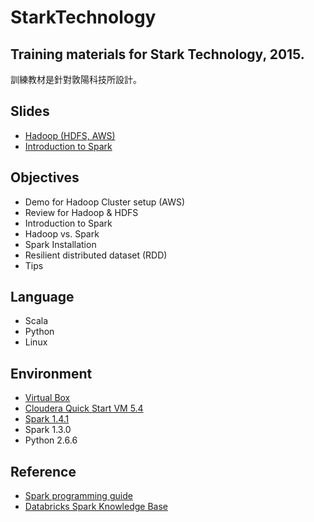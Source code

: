 # StarkTechnology
Training materials for Stark Technology, 2015.
-------
訓練教材是針對敦陽科技所設計。

## Slides
- [Hadoop (HDFS, AWS)](https://speakerdeck.com/wlsherica/hadoop-hdfs-and-aws)
- [Introduction to Spark](https://speakerdeck.com/wlsherica/spark-introduction-2015)

## Objectives
- Demo for Hadoop Cluster setup (AWS)
- Review for Hadoop & HDFS
- Introduction to Spark
- Hadoop vs. Spark
- Spark Installation
- Resilient distributed dataset (RDD)
- Tips

## Language
- Scala
- Python
- Linux

## Environment
- [Virtual Box](https://www.virtualbox.org/wiki/Downloads)
- [Cloudera Quick Start VM 5.4](http://www.cloudera.com/content/www/en-us/downloads/quickstart_vms/5-5.html)
- [Spark 1.4.1](http://spark.apache.org/downloads.html)
- Spark 1.3.0
- Python 2.6.6

## Reference
- [Spark programming guide](http://spark.apache.org/docs/1.4.1/programming-guide.html)
- [Databricks Spark Knowledge Base](https://www.gitbook.com/book/databricks/databricks-spark-knowledge-base/details)
